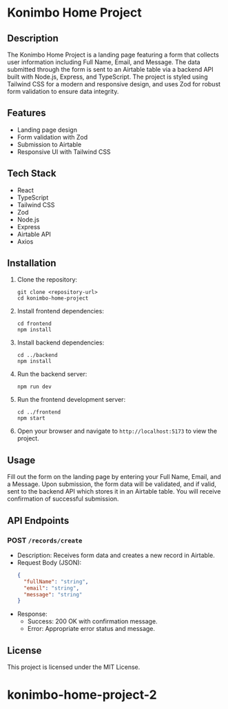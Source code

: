 # Konimbo Home Project

## Description

The Konimbo Home Project is a landing page featuring a form that collects user information including Full Name, Email, and Message. The data submitted through the form is sent to an Airtable table via a backend API built with Node.js, Express, and TypeScript. The project is styled using Tailwind CSS for a modern and responsive design, and uses Zod for robust form validation to ensure data integrity.

## Features

- Landing page design
- Form validation with Zod
- Submission to Airtable
- Responsive UI with Tailwind CSS

## Tech Stack

- React
- TypeScript
- Tailwind CSS
- Zod
- Node.js
- Express
- Airtable API
- Axios

## Installation

1. Clone the repository:
   ```
   git clone <repository-url>
   cd konimbo-home-project
   ```
2. Install frontend dependencies:
   ```
   cd frontend
   npm install
   ```
3. Install backend dependencies:
   ```
   cd ../backend
   npm install
   ```
4. Run the backend server:
   ```
   npm run dev
   ```
5. Run the frontend development server:
   ```
   cd ../frontend
   npm start
   ```
6. Open your browser and navigate to `http://localhost:5173` to view the project.

## Usage

Fill out the form on the landing page by entering your Full Name, Email, and a Message. Upon submission, the form data will be validated, and if valid, sent to the backend API which stores it in an Airtable table. You will receive confirmation of successful submission.

## API Endpoints

### POST `/records/create`

- Description: Receives form data and creates a new record in Airtable.
- Request Body (JSON):
  ```json
  {
    "fullName": "string",
    "email": "string",
    "message": "string"
  }
  ```
- Response:
  - Success: 200 OK with confirmation message.
  - Error: Appropriate error status and message.

## License

This project is licensed under the MIT License.
# konimbo-home-project-2
